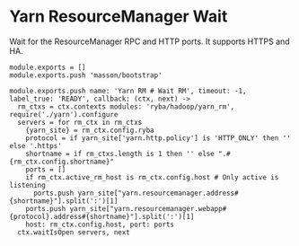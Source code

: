 
# Yarn ResourceManager Wait

Wait for the ResourceManager RPC and HTTP ports. It supports HTTPS and HA.

    module.exports = []
    module.exports.push 'masson/bootstrap'

    module.exports.push name: 'Yarn RM # Wait RM', timeout: -1, label_true: 'READY', callback: (ctx, next) ->
      rm_ctxs = ctx.contexts modules: 'ryba/hadoop/yarn_rm', require('./yarn').configure
      servers = for rm_ctx in rm_ctxs
        {yarn_site} = rm_ctx.config.ryba
        protocol = if yarn_site['yarn.http.policy'] is 'HTTP_ONLY' then '' else '.https'
        shortname = if rm_ctxs.length is 1 then '' else ".#{rm_ctx.config.shortname}"
        ports = []
        if rm_ctx.active_rm_host is rm_ctx.config.host # Only active is listening
          ports.push yarn_site["yarn.resourcemanager.address#{shortname}"].split(':')[1]
        ports.push yarn_site["yarn.resourcemanager.webapp#{protocol}.address#{shortname}"].split(':')[1]
        host: rm_ctx.config.host, port: ports
      ctx.waitIsOpen servers, next